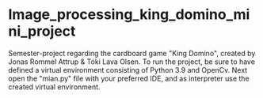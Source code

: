 # Image_processing_king_domino_mini_project
Semester-project regarding the cardboard game "King Domino", created by Jonas Rommel Attrup & Tóki Lava Olsen. 
To run the project, be sure to have defined a virtual environment consisting of Python 3.9 and OpenCv. 
Next open the "mian.py" file with your preferred IDE, and as interpreter use the created virtual environment. 

